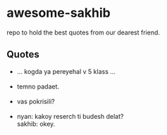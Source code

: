 # awesome-sakhib
repo to hold the best quotes from our dearest friend.

## Quotes
- ... kogda ya pereyehal v 5 klass ...<br><br>
- temno padaet.<br><br>
- vas pokrisili?<br><br>
- nyan: kakoy reserch ti budesh delat?<br>
  sakhib: okey.<br><br>
